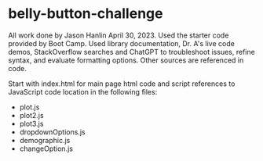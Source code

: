 # belly-button-challenge

All work done by Jason Hanlin April 30, 2023.  Used the starter code provided by Boot Camp.  Used library documentation, Dr. A's live code demos, StackOverflow searches and ChatGPT to troubleshoot issues, refine syntax, and evaluate formatting options. Other sources are referenced in code.  

Start with index.html for main page html code and script references to JavaScript code location in the following files:
 - plot.js
 - plot2.js
 - plot3.js
 - dropdownOptions.js
 - demographic.js
 - changeOption.js



